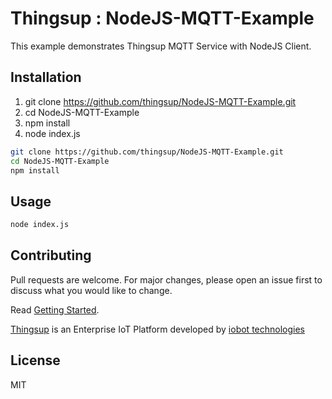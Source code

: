 # Thingsup : NodeJS-MQTT-Example

This example demonstrates Thingsup MQTT Service with NodeJS Client.

## Installation

1. git clone https://github.com/thingsup/NodeJS-MQTT-Example.git
2. cd NodeJS-MQTT-Example
3. npm install
4. node index.js

```bash
git clone https://github.com/thingsup/NodeJS-MQTT-Example.git
cd NodeJS-MQTT-Example
npm install
```

## Usage

```bash
node index.js
```

## Contributing
Pull requests are welcome. For major changes, please open an issue first to discuss what you would like to change.

Read [Getting Started](https://thingsup.io/getting-started/).

[Thingsup](https://thingsup.io) is an Enterprise IoT Platform developed by [iobot technologies](https://www.iobot.in) 

## License
MIT
